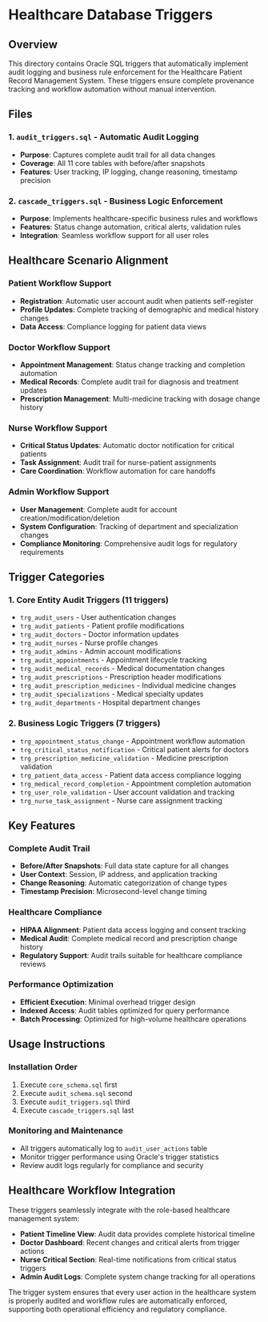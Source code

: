 # Healthcare Database Triggers

## Overview

This directory contains Oracle SQL triggers that automatically implement audit logging and business rule enforcement for the Healthcare Patient Record Management System. These triggers ensure complete provenance tracking and workflow automation without manual intervention.

## Files

### 1. `audit_triggers.sql` - Automatic Audit Logging

- **Purpose**: Captures complete audit trail for all data changes
- **Coverage**: All 11 core tables with before/after snapshots
- **Features**: User tracking, IP logging, change reasoning, timestamp precision

### 2. `cascade_triggers.sql` - Business Logic Enforcement

- **Purpose**: Implements healthcare-specific business rules and workflows
- **Features**: Status change automation, critical alerts, validation rules
- **Integration**: Seamless workflow support for all user roles

## Healthcare Scenario Alignment

### Patient Workflow Support

- **Registration**: Automatic user account audit when patients self-register
- **Profile Updates**: Complete tracking of demographic and medical history changes
- **Data Access**: Compliance logging for patient data views

### Doctor Workflow Support

- **Appointment Management**: Status change tracking and completion automation
- **Medical Records**: Complete audit trail for diagnosis and treatment updates
- **Prescription Management**: Multi-medicine tracking with dosage change history

### Nurse Workflow Support

- **Critical Status Updates**: Automatic doctor notification for critical patients
- **Task Assignment**: Audit trail for nurse-patient assignments
- **Care Coordination**: Workflow automation for care handoffs

### Admin Workflow Support

- **User Management**: Complete audit for account creation/modification/deletion
- **System Configuration**: Tracking of department and specialization changes
- **Compliance Monitoring**: Comprehensive audit logs for regulatory requirements

## Trigger Categories

### 1. Core Entity Audit Triggers (11 triggers)

- `trg_audit_users` - User authentication changes
- `trg_audit_patients` - Patient profile modifications
- `trg_audit_doctors` - Doctor information updates
- `trg_audit_nurses` - Nurse profile changes
- `trg_audit_admins` - Admin account modifications
- `trg_audit_appointments` - Appointment lifecycle tracking
- `trg_audit_medical_records` - Medical documentation changes
- `trg_audit_prescriptions` - Prescription header modifications
- `trg_audit_prescription_medicines` - Individual medicine changes
- `trg_audit_specializations` - Medical specialty updates
- `trg_audit_departments` - Hospital department changes

### 2. Business Logic Triggers (7 triggers)

- `trg_appointment_status_change` - Appointment workflow automation
- `trg_critical_status_notification` - Critical patient alerts for doctors
- `trg_prescription_medicine_validation` - Medicine prescription validation
- `trg_patient_data_access` - Patient data access compliance logging
- `trg_medical_record_completion` - Appointment completion automation
- `trg_user_role_validation` - User account validation and tracking
- `trg_nurse_task_assignment` - Nurse care assignment tracking

## Key Features

### Complete Audit Trail

- **Before/After Snapshots**: Full data state capture for all changes
- **User Context**: Session, IP address, and application tracking
- **Change Reasoning**: Automatic categorization of change types
- **Timestamp Precision**: Microsecond-level change timing

### Healthcare Compliance

- **HIPAA Alignment**: Patient data access logging and consent tracking
- **Medical Audit**: Complete medical record and prescription change history
- **Regulatory Support**: Audit trails suitable for healthcare compliance reviews

### Performance Optimization

- **Efficient Execution**: Minimal overhead trigger design
- **Indexed Access**: Audit tables optimized for query performance
- **Batch Processing**: Optimized for high-volume healthcare operations

## Usage Instructions

### Installation Order

1. Execute `core_schema.sql` first
2. Execute `audit_schema.sql` second
3. Execute `audit_triggers.sql` third
4. Execute `cascade_triggers.sql` last

### Monitoring and Maintenance

- All triggers automatically log to `audit_user_actions` table
- Monitor trigger performance using Oracle's trigger statistics
- Review audit logs regularly for compliance and security

## Healthcare Workflow Integration

These triggers seamlessly integrate with the role-based healthcare management system:

- **Patient Timeline View**: Audit data provides complete historical timeline
- **Doctor Dashboard**: Recent changes and critical alerts from trigger actions
- **Nurse Critical Section**: Real-time notifications from critical status triggers
- **Admin Audit Logs**: Complete system change tracking for all operations

The trigger system ensures that every user action in the healthcare system is properly audited and workflow rules are automatically enforced, supporting both operational efficiency and regulatory compliance.
